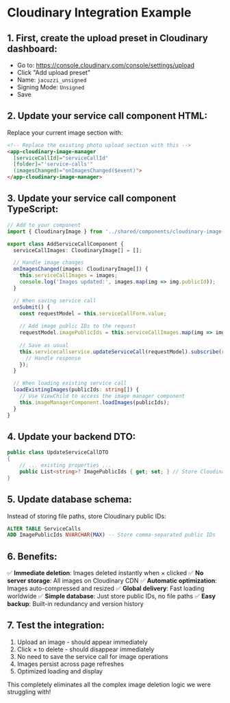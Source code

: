 # Cloudinary Integration Example

## 1. First, create the upload preset in Cloudinary dashboard:
- Go to: https://console.cloudinary.com/console/settings/upload
- Click "Add upload preset"
- Name: `jacuzzi_unsigned`
- Signing Mode: `Unsigned`
- Save

## 2. Update your service call component HTML:

Replace your current image section with:

```html
<!-- Replace the existing photo upload section with this -->
<app-cloudinary-image-manager 
  [serviceCallId]="serviceCallId"
  [folder]="'service-calls'"
  (imagesChanged)="onImagesChanged($event)">
</app-cloudinary-image-manager>
```

## 3. Update your service call component TypeScript:

```typescript
// Add to your component
import { CloudinaryImage } from '../shared/components/cloudinary-image-manager.component';

export class AddServiceCallComponent {
  serviceCallImages: CloudinaryImage[] = [];

  // Handle image changes
  onImagesChanged(images: CloudinaryImage[]) {
    this.serviceCallImages = images;
    console.log('Images updated:', images.map(img => img.publicId));
  }

  // When saving service call
  onSubmit() {
    const requestModel = this.serviceCallForm.value;
    
    // Add image public IDs to the request
    requestModel.imagePublicIds = this.serviceCallImages.map(img => img.publicId);
    
    // Save as usual
    this.servicecallservice.updateServiceCall(requestModel).subscribe(response => {
      // Handle response
    });
  }

  // When loading existing service call
  loadExistingImages(publicIds: string[]) {
    // Use ViewChild to access the image manager component
    this.imageManagerComponent.loadImages(publicIds);
  }
}
```

## 4. Update your backend DTO:

```csharp
public class UpdateServiceCallDTO
{
    // ... existing properties ...
    public List<string>? ImagePublicIds { get; set; } // Store Cloudinary public IDs
}
```

## 5. Update database schema:

Instead of storing file paths, store Cloudinary public IDs:
```sql
ALTER TABLE ServiceCalls 
ADD ImagePublicIds NVARCHAR(MAX) -- Store comma-separated public IDs
```

## 6. Benefits:

✅ **Immediate deletion**: Images deleted instantly when × clicked
✅ **No server storage**: All images on Cloudinary CDN
✅ **Automatic optimization**: Images auto-compressed and resized
✅ **Global delivery**: Fast loading worldwide
✅ **Simple database**: Just store public IDs, no file paths
✅ **Easy backup**: Built-in redundancy and version history

## 7. Test the integration:

1. Upload an image - should appear immediately
2. Click × to delete - should disappear immediately
3. No need to save the service call for image operations
4. Images persist across page refreshes
5. Optimized loading and display

This completely eliminates all the complex image deletion logic we were struggling with!
